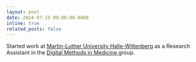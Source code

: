 ```yaml
---
layout: post
date: 2024-07-15 00:00:00-0400
inline: true
related_posts: false
---
```


Started work at <a href='https://www.uni-halle.de/'>Martin-Luther University Halle-Wittenberg</a> as a Research Assistant in the <a href='https://www.umh.de/forschung/nachwuchsgruppen/nwg-schmid'> Digital Methods in Medicine </a> group.